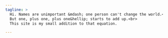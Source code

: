 ```yaml
---
tagline: >
  Hi. Names are unimportant &mdash; one person can't change the world.<br>
  But one, plus one, plus one&hellip; starts to add up.<br>
  This site is my small addition to that equation.

---
```

